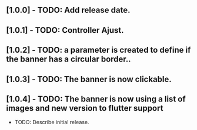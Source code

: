 ## [1.0.0] - TODO: Add release date.
##  [1.0.1] - TODO: Controller Ajust.
## [1.0.2] - TODO: a parameter is created to define if the banner has a circular border..
## [1.0.3] - TODO: The banner is now clickable.
## [1.0.4] - TODO: The banner is now using a list of images and new version to flutter support 
* TODO: Describe initial release.
